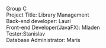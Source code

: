 Group C<br />
Project Title: Library Management<br />
Back-end developer: Lauri<br />
Front-end Developer(JavaFX): Mladen<br />
Tester:Stanislav<br />
Database Administrator: Maris<br />

